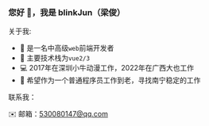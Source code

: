 ### 您好 👋，我是 blinkJun（梁俊）

关于我:

- 🔭 是一名中高级`web`前端开发者
- 🌱 主要技术栈为`vue2/3`
- 💻 2017年在深圳小牛动漫工作，2022年在广西大也工作
- 👀 希望作为一个普通程序员工作到老，寻找南宁稳定的工作

联系我：

✉️ 邮箱：530080147@qq.com 
